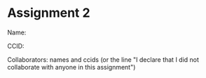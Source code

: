 # Assignment 2

Name:

CCID:

Collaborators: names and ccids (or the line "I declare that I did not collaborate with anyone in this assignment")
